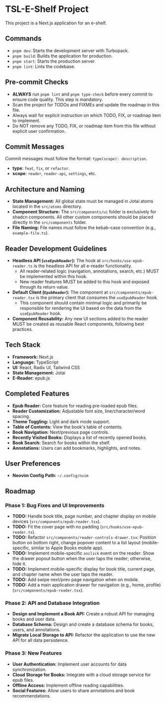 # TSL-E-Shelf Project

This project is a Next.js application for an e-shelf.

## Commands

*   `pnpm dev`: Starts the development server with Turbopack.
*   `pnpm build`: Builds the application for production.
*   `pnpm start`: Starts the production server.
*   `pnpm lint`: Lints the codebase.

## Pre-commit Checks

*   **ALWAYS** run `pnpm lint` and `pnpm type-check` before every commit to ensure code quality. This step is mandatory.
*   Scan the project for TODOs and FIXMEs and update the roadmap in this file.
*   Always wait for explicit instruction on which TODO, FIX, or roadmap item to implement.
*   Do NOT remove any TODO, FIX, or roadmap item from this file without explicit user confirmation.

## Commit Messages

Commit messages must follow the format: `type(scope): description`.

*   **type**: `feat`, `fix`, or `refactor`.
*   **scope**: `reader`, `reader-api`, `settings`, etc.

## Architecture and Naming

*   **State Management:** All global state must be managed in Jotai atoms located in the `src/atoms` directory.
*   **Component Structure:** The `src/components/ui` folder is exclusively for shadcn components. All other custom components should be placed directly in the `src/components` folder.
*   **File Naming:** File names must follow the kebab-case convention (e.g., `example-file.ts`).

## Reader Development Guidelines

*   **Headless API (`useEpubReader`):** The hook at `src/hooks/use-epub-reader.ts` is the headless API for all e-reader functionality.
    *   All reader-related logic (navigation, annotations, search, etc.) MUST be implemented within this hook.
    *   New reader features MUST be added to this hook and exposed through its return value.
*   **Default Client (`EpubReader`):** The component at `src/components/epub-reader.tsx` is the primary client that consumes the `useEpubReader` hook.
    *   This component should contain minimal logic and primarily be responsible for rendering the UI based on the data from the `useEpubReader` hook.
*   **Component Reusability:** Any new UI sections added to the reader MUST be created as reusable React components, following best practices.

## Tech Stack

*   **Framework:** Next.js
*   **Language:** TypeScript
*   **UI:** React, Radix UI, Tailwind CSS
*   **State Management:** Jotai
*   **E-Reader:** epub.js

## Completed Features

*   **Epub Reader:** Core feature for reading pre-loaded epub files.
*   **Reader Customization:** Adjustable font size, line/character/word spacing.
*   **Theme Toggling:** Light and dark mode support.
*   **Table of Contents:** View the book's table of contents.
*   **Book Navigation:** Next/previous page controls.
*   **Recently Visited Books:** Displays a list of recently opened books.
*   **Book Search:** Search for books within the shelf.
*   **Annotations:** Users can add bookmarks, highlights, and notes.

## User Preferences

*   **Neovim Config Path:** `~/.config/nvim`

## Roadmap

### Phase 1: Bug Fixes and UI Improvements


*   **TODO:** Handle book title, page number, and chapter display on mobile devices (`src/components/epub-reader.tsx`).
*   **TODO:** Fit the cover page with no padding (`src/hooks/use-epub-reader.ts`).
*   **TODO:** Refactor `src/components/reader-controls-drawer.tsx`: Position button on bottom right, change popover content to a list layout (mobile-specific, similar to Apple Books mobile app).
*   **TODO:** Implement mobile-specific `onclick` event on the reader: Show the drawer popout button when the user taps the reader; otherwise, hide it.
*   **TODO:** Implement mobile-specific display for book title, current page, and chapter name when the user taps the reader.
*   **TODO:** Add swipe next/prev page navigation when on mobile.
*   **TODO:** Add a main application drawer for navigation (e.g., home, profile) (`src/components/epub-reader.tsx`).

### Phase 2: API and Database Integration

*   **Design and Implement a Book API:** Create a robust API for managing books and user data.
*   **Database Schema:** Design and create a database schema for books, users, and annotations.
*   **Migrate Local Storage to API:** Refactor the application to use the new API for all data persistence.

### Phase 3: New Features

*   **User Authentication:** Implement user accounts for data synchronization.
*   **Cloud Storage for Books:** Integrate with a cloud storage service for epub files.
*   **Offline Access:** Implement offline reading capabilities.
*   **Social Features:** Allow users to share annotations and book recommendations.
